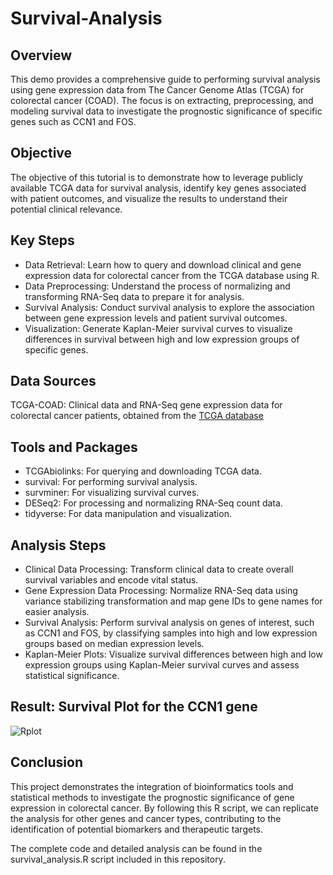 # Survival-Analysis

## Overview
This demo provides a comprehensive guide to performing survival analysis using gene expression data from The Cancer Genome Atlas (TCGA) for colorectal cancer (COAD). The focus is on extracting, preprocessing, and modeling survival data to investigate the prognostic significance of specific genes such as CCN1 and FOS.

## Objective
The objective of this tutorial is to demonstrate how to leverage publicly available TCGA data for survival analysis, identify key genes associated with patient outcomes, and visualize the results to understand their potential clinical relevance.

## Key Steps
- Data Retrieval: Learn how to query and download clinical and gene expression data for colorectal cancer from the TCGA database using R.
- Data Preprocessing: Understand the process of normalizing and transforming RNA-Seq data to prepare it for analysis.
- Survival Analysis: Conduct survival analysis to explore the association between gene expression levels and patient survival outcomes.
- Visualization: Generate Kaplan-Meier survival curves to visualize differences in survival between high and low expression groups of specific genes.

## Data Sources
TCGA-COAD: Clinical data and RNA-Seq gene expression data for colorectal cancer patients, obtained from the [TCGA database](https://portal.gdc.cancer.gov/projects/TCGA-COAD)

## Tools and Packages
- TCGAbiolinks: For querying and downloading TCGA data.
- survival: For performing survival analysis.
- survminer: For visualizing survival curves.
- DESeq2: For processing and normalizing RNA-Seq count data.
- tidyverse: For data manipulation and visualization.

## Analysis Steps
- Clinical Data Processing: Transform clinical data to create overall survival variables and encode vital status.
- Gene Expression Data Processing: Normalize RNA-Seq data using variance stabilizing transformation and map gene IDs to gene names for easier analysis.
- Survival Analysis: Perform survival analysis on genes of interest, such as CCN1 and FOS, by classifying samples into high and low expression groups based on median expression levels.
- Kaplan-Meier Plots: Visualize survival differences between high and low expression groups using Kaplan-Meier survival curves and assess statistical significance.

## Result: Survival Plot for the CCN1 gene
![Rplot](https://github.com/ananyakaushik20/Survival-Analysis/assets/85845284/82195d07-3710-41f0-bf17-fe598ef33d1a)

## Conclusion
This project demonstrates the integration of bioinformatics tools and statistical methods to investigate the prognostic significance of gene expression in colorectal cancer. By following this R script, we can replicate the analysis for other genes and cancer types, contributing to the identification of potential biomarkers and therapeutic targets.

The complete code and detailed analysis can be found in the survival_analysis.R script included in this repository.
